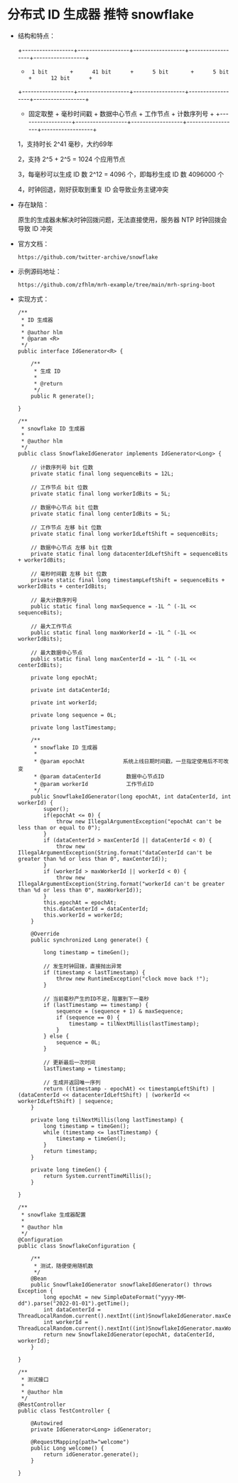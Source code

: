 
# 分布式 ID 生成器 推特 snowflake

  * 结构和特点：

       +------------------+------------------+------------------+------------------+------------------+
       +      1 bit       +      41 bit      +      5 bit       +      5 bit       +      12 bit      +
       +------------------+------------------+------------------+------------------+------------------+
       +    固定取整      +    毫秒时间戳    +   数据中心节点   +     工作节点     +     计数序列号   +
       +------------------+------------------+------------------+------------------+------------------+

       1，支持时长 2^41 毫秒，大约69年

       2，支持 2^5 + 2^5 = 1024 个应用节点

       3，每毫秒可以生成 ID 数 2^12 = 4096 个，即每秒生成 ID 数 4096000 个

       4，时钟回退，刚好获取到重复 ID 会导致业务主键冲突

  * 存在缺陷：

       原生的生成器未解决时钟回拨问题，无法直接使用，服务器 NTP 时钟回拨会导致 ID 冲突

  * 官方文档：

        https://github.com/twitter-archive/snowflake

  * 示例源码地址：

        https://github.com/zfhlm/mrh-example/tree/main/mrh-spring-boot

  * 实现方式：

        /**
         * ID 生成器
         *
         * @author hlm
         * @param <R>
         */
        public interface IdGenerator<R> {

            /**
             * 生成 ID
             *
             * @return
             */
            public R generate();

        }

        /**
         * snowflake ID 生成器
         *
         * @author hlm
         */
        public class SnowflakeIdGenerator implements IdGenerator<Long> {

            // 计数序列号 bit 位数
            private static final long sequenceBits = 12L;

            // 工作节点 bit 位数
            private static final long workerIdBits = 5L;

            // 数据中心节点 bit 位数
            private static final long centerIdBits = 5L;

            // 工作节点 左移 bit 位数
            private static final long workerIdLeftShift = sequenceBits;

            // 数据中心节点 左移 bit 位数
            private static final long datacenterIdLeftShift = sequenceBits + workerIdBits;

            // 毫秒时间戳 左移 bit 位数
            private static final long timestampLeftShift = sequenceBits + workerIdBits + centerIdBits;

            // 最大计数序列号
            public static final long maxSequence = -1L ^ (-1L << sequenceBits);

            // 最大工作节点
            public static final long maxWorkerId = -1L ^ (-1L << workerIdBits);

            // 最大数据中心节点
            public static final long maxCenterId = -1L ^ (-1L << centerIdBits);

            private long epochAt;

            private int dataCenterId;

            private int workerId;

            private long sequence = 0L;

            private long lastTimestamp;

            /**
             * snowflake ID 生成器
             *
             * @param epochAt            系统上线日期时间戳，一旦指定使用后不可改变
             * @param dataCenterId        数据中心节点ID
             * @param workerId            工作节点ID
             */
            public SnowflakeIdGenerator(long epochAt, int dataCenterId, int workerId) {
                super();
                if(epochAt <= 0) {
                    throw new IllegalArgumentException("epochAt can't be less than or equal to 0");
                }
                if (dataCenterId > maxCenterId || dataCenterId < 0) {
                    throw new IllegalArgumentException(String.format("dataCenterId can't be greater than %d or less than 0", maxCenterId));
                }
                if (workerId > maxWorkerId || workerId < 0) {
                    throw new IllegalArgumentException(String.format("workerId can't be greater than %d or less than 0", maxWorkerId));
                }
                this.epochAt = epochAt;
                this.dataCenterId = dataCenterId;
                this.workerId = workerId;
            }

            @Override
            public synchronized Long generate() {

                long timestamp = timeGen();

                // 发生时钟回拨，直接抛出异常
                if (timestamp < lastTimestamp) {
                    throw new RuntimeException("clock move back !");
                }

                // 当前毫秒产生的ID不足，阻塞到下一毫秒
                if (lastTimestamp == timestamp) {
                    sequence = (sequence + 1) & maxSequence;
                    if (sequence == 0) {
                        timestamp = tilNextMillis(lastTimestamp);
                    }
                } else {
                    sequence = 0L;
                }

                // 更新最后一次时间
                lastTimestamp = timestamp;

                // 生成并返回唯一序列
                return ((timestamp - epochAt) << timestampLeftShift) | (dataCenterId << datacenterIdLeftShift) | (workerId << workerIdLeftShift) | sequence;
            }

            private long tilNextMillis(long lastTimestamp) {
                long timestamp = timeGen();
                while (timestamp <= lastTimestamp) {
                    timestamp = timeGen();
                }
                return timestamp;
            }

            private long timeGen() {
                return System.currentTimeMillis();
            }

        }

        /**
         * snowflake 生成器配置
         *
         * @author hlm
         */
        @Configuration
        public class SnowflakeConfiguration {

            /**
             * 测试，随便使用随机数
             */
            @Bean
            public SnowflakeIdGenerator snowflakeIdGenerator() throws Exception {
                long epochAt = new SimpleDateFormat("yyyy-MM-dd").parse("2022-01-01").getTime();
                int dataCenterId = ThreadLocalRandom.current().nextInt((int)SnowflakeIdGenerator.maxCenterId);
                int workerId = ThreadLocalRandom.current().nextInt((int)SnowflakeIdGenerator.maxWorkerId);
                return new SnowflakeIdGenerator(epochAt, dataCenterId, workerId);
            }

        }

        /**
         * 测试接口
         *
         * @author hlm
         */
        @RestController
        public class TestController {

            @Autowired
            private IdGenerator<Long> idGenerator;

            @RequestMapping(path="welcome")
            public Long welcome() {
                return idGenerator.generate();
            }

        }
